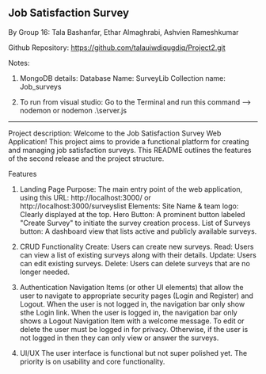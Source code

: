 ## Job Satisfaction Survey
By Group 16: Tala Bashanfar, Ethar Almaghrabi, Ashvien Rameshkumar 

Github Repository: https://github.com/talauiwdiqugdiq/Project2.git

Notes: 
1. MongoDB details:
Database Name: SurveyLib
Collection name: Job_surveys

2. To run from visual studio: Go to the Terminal and run this command --> nodemon or nodemon .\server.js
-----------------------------
Project description:
Welcome to the Job Satisfaction Survey Web Application! This project aims to provide a functional platform for creating and managing job satisfaction surveys. This README outlines the features of the second release and the project structure.

Features
1. Landing Page
Purpose: The main entry point of the web application, using this URL: http://localhost:3000/ or http://localhost:3000/surveyslist
Elements:
Site Name & team logo: Clearly displayed at the top.
Hero Button: A prominent button labeled "Create Survey" to initiate the survey creation process.
List of Surveys button: A dashboard view that lists active and publicly available surveys.

2. CRUD Functionality
Create: Users can create new surveys.
Read: Users can view a list of existing surveys along with their details.
Update: Users can edit existing surveys.
Delete: Users can delete surveys that are no longer needed.

3. Authentication
Navigation Items (or other UI elements) that allow the user to navigate to appropriate security pages (Login and Register) and Logout. When the user is not logged in, the navigation bar only show sthe Login link. When the user is logged in, the navigation bar only shows a Logout Navigation Item with a welcome message.
To edit or delete the user must be logged in for privacy. Otherwise, if the user is not logged in then they can only view or answer the surveys.

4. UI/UX
The user interface is functional but not super polished yet. The priority is on usability and core functionality.
